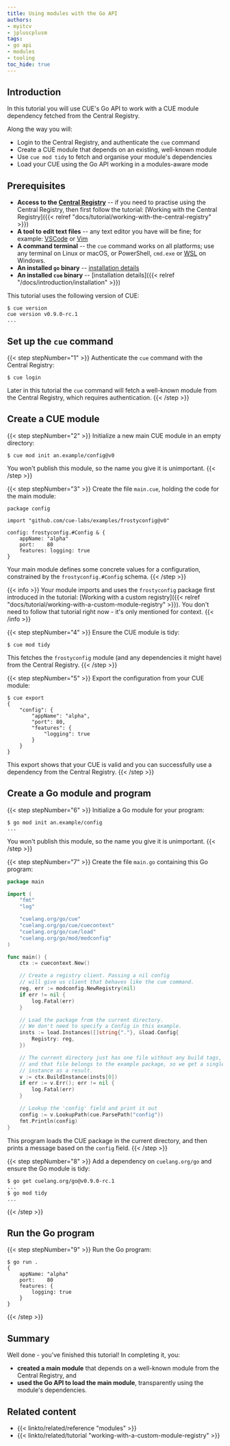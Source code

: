 ```yaml
---
title: Using modules with the Go API
authors:
- myitcv
- jpluscplusm
tags:
- go api
- modules
- tooling
toc_hide: true
---
```


## Introduction

In this tutorial you will
use CUE's Go API to work with a CUE module dependency fetched from the Central Registry.

Along the way you will:

- Login to the Central Registry, and authenticate the `cue` command
- Create a CUE module that depends on an existing, well-known module
- Use `cue mod tidy` to fetch and organise your module's dependencies
- Load your CUE using the Go API working in a modules-aware mode

## Prerequisites

- **Access to the [Central Registry](https://registry.cue.works)** -- if you
  need to practise using the Central Registry, then first follow the
  tutorial: [Working with the Central Registry]({{< relref "docs/tutorial/working-with-the-central-registry" >}})
- **A tool to edit text files** -- any text editor you have will be fine;
    for example: [VSCode](https://code.visualstudio.com/) or [Vim](https://neovim.io/)
- **A command terminal** -- the `cue` command works on all platforms;
  use any terminal on Linux or macOS, or PowerShell, `cmd.exe` or
  [WSL](https://learn.microsoft.com/en-us/windows/wsl/install) on Windows.
- **An installed `go` binary** -- [installation details](https://go.dev/doc/install)
- **An installed `cue` binary** -- [installation details]({{< relref "/docs/introduction/installation" >}})

This tutorial uses the following version of CUE:

```text { title="TERMINAL" codeToCopy="Y3VlIHZlcnNpb24=" }
$ cue version
cue version v0.9.0-rc.1
...
```

## Set up the `cue` command

{{< step stepNumber="1" >}}
Authenticate the `cue` command with the Central Registry:

```text { title="TERMINAL" codeToCopy="Y3VlIGxvZ2lu" }
$ cue login
```

Later in this tutorial the `cue` command will fetch a well-known module from
the Central Registry, which requires authentication.
{{< /step >}}

## Create a CUE module

{{< step stepNumber="2" >}}
Initialize a new main CUE module in an empty directory:

```text { title="TERMINAL" codeToCopy="Y3VlIG1vZCBpbml0IGFuLmV4YW1wbGUvY29uZmlnQHYw" }
$ cue mod init an.example/config@v0
```

You won't publish this module, so the name you give it is unimportant.
{{< /step >}}

{{< step stepNumber="3" >}}
Create the file `main.cue`, holding the code for the main module:

```cue { title="main.cue" }
package config

import "github.com/cue-labs/examples/frostyconfig@v0"

config: frostyconfig.#Config & {
	appName: "alpha"
	port:    80
	features: logging: true
}
```

Your main module defines some concrete values for a configuration,
constrained by the `frostyconfig.#Config` schema.
{{< /step >}}

{{< info >}}
Your module imports and uses the `frostyconfig` package first introduced in the tutorial:
[Working with a custom registry]({{< relref "docs/tutorial/working-with-a-custom-module-registry" >}}).
You don't need to follow that tutorial right now - it's only mentioned for context.
{{< /info >}}

{{< step stepNumber="4" >}}
Ensure the CUE module is tidy:

```text { title="TERMINAL" codeToCopy="Y3VlIG1vZCB0aWR5" }
$ cue mod tidy
```

This fetches the `frostyconfig` module (and any dependencies it might have)
from the Central Registry.
{{< /step >}}

{{< step stepNumber="5" >}}
Export the configuration from your CUE module:

```text { title="TERMINAL" codeToCopy="Y3VlIGV4cG9ydA==" }
$ cue export
{
    "config": {
        "appName": "alpha",
        "port": 80,
        "features": {
            "logging": true
        }
    }
}
```

This export shows that your CUE is valid and you can successfully use a
dependency from the Central Registry.
{{< /step >}}

## Create a Go module and program

{{< step stepNumber="6" >}}
Initialize a Go module for your program:

```text { title="TERMINAL" codeToCopy="Z28gbW9kIGluaXQgYW4uZXhhbXBsZS9jb25maWc=" }
$ go mod init an.example/config
...
```

You won't publish this module, so the name you give it is unimportant.
{{< /step >}}

{{< step stepNumber="7" >}}
Create the file `main.go` containing this Go program:

```go { title="main.go" }
package main

import (
	"fmt"
	"log"

	"cuelang.org/go/cue"
	"cuelang.org/go/cue/cuecontext"
	"cuelang.org/go/cue/load"
	"cuelang.org/go/mod/modconfig"
)

func main() {
	ctx := cuecontext.New()

	// Create a registry client. Passing a nil config
	// will give us client that behaves like the cue command.
	reg, err := modconfig.NewRegistry(nil)
	if err != nil {
		log.Fatal(err)
	}

	// Load the package from the current directory.
	// We don't need to specify a Config in this example.
	insts := load.Instances([]string{"."}, &load.Config{
		Registry: reg,
	})

	// The current directory just has one file without any build tags,
	// and that file belongs to the example package, so we get a single
	// instance as a result.
	v := ctx.BuildInstance(insts[0])
	if err := v.Err(); err != nil {
		log.Fatal(err)
	}

	// Lookup the 'config' field and print it out
	config := v.LookupPath(cue.ParsePath("config"))
	fmt.Println(config)
}
```

This program loads the CUE package in the current directory,
and then prints a message based on the `config` field.
{{< /step >}}

{{< step stepNumber="8" >}}
Add a dependency on `cuelang.org/go` and ensure the Go module is tidy:

```text { title="TERMINAL" codeToCopy="Z28gZ2V0IGN1ZWxhbmcub3JnL2dvQHYwLjkuMC1yYy4xCmdvIG1vZCB0aWR5" }
$ go get cuelang.org/go@v0.9.0-rc.1
...
$ go mod tidy
...
```

<!-- TODO: add this paragraph back in when v0.9.0 is released, and the command above stops being
  "go get cuelang.org/go@$CUELANG_CUE_PRERELEASE" and swaps back to CUELANG_CUE_LATEST

You can use `@latest` in place of the specific version mentioned here.
-->
{{< /step >}}

## Run the Go program

{{< step stepNumber="9" >}}
Run the Go program:

```text { title="TERMINAL" codeToCopy="Z28gcnVuIC4=" }
$ go run .
{
	appName: "alpha"
	port:    80
	features: {
		logging: true
	}
}
```
{{< /step >}}

## Summary

Well done - you've finished this tutorial! In completing it, you:

- **created a main module** that depends on a well-known module from the Central Registry, and
- **used the Go API to load the main module**, transparently using the module's dependencies.

## Related content

- {{< linkto/related/reference "modules" >}}
- {{< linkto/related/tutorial "working-with-a-custom-module-registry" >}}
